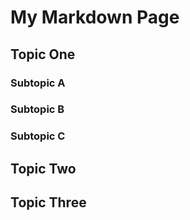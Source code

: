 # My Markdown Page # 



## Topic One ##

### Subtopic A ###
### Subtopic B ###
### Subtopic C ###


## Topic Two ## 




## Topic Three ##